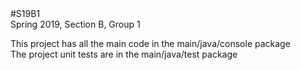<!DOCTYPE html>
<html>
  <head>
      #S19B1
      <br>
      Spring 2019, Section B, Group 1 
  </head>
  <p> 
    This project has all the main code in the main/java/console package
    <br>
    The project unit tests are in the main/java/test package
  </p>
</html>
